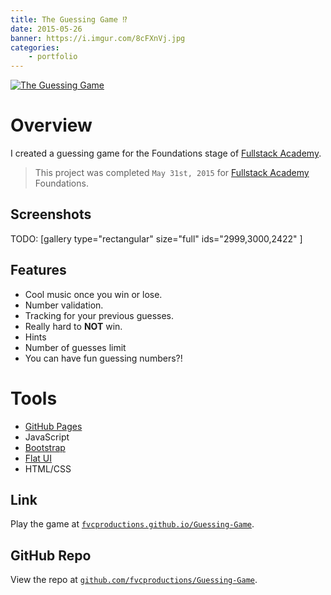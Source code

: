 ```yaml
---
title: The Guessing Game ⁉️
date: 2015-05-26
banner: https://i.imgur.com/8cFXnVj.jpg
categories:
    - portfolio
---
```


[![The Guessing
Game](https://fvcproductions.files.wordpress.com/2015/06/unknown.png)](https://fvcproductions.github.io/Guessing-Game/)

# Overview

I created a guessing game for the Foundations stage of [Fullstack Academy](https://fullstackacademy.com "Fullstack Academy").

> This project was completed `May 31st, 2015` for [Fullstack Academy](https://fullstackacademy.com "Fullstack Academy") Foundations.

## Screenshots

TODO: [gallery type="rectangular" size="full" ids="2999,3000,2422" ]

## Features

* Cool music once you win or lose.
* Number validation.
* Tracking for your previous guesses.
* Really hard to **NOT** win.
* Hints
* Number of guesses limit
* You can have fun guessing numbers?!

# Tools

* [GitHub Pages](https://pages.github.com/ "GitHub Pages")
* JavaScript
* [Bootstrap](https://getbootstrap.com/)
* [Flat UI](https://designmodo.github.io/Flat-UI/)
* HTML/CSS

## Link

Play the game at [`fvcproductions.github.io/Guessing-Game`](https://fvcproductions.github.io/Guessing-Game/ "Guessing Game").

## GitHub Repo

View the repo at [`github.com/fvcproductions/Guessing-Game`](https://github.com/fvcproductions/Guessing-Game).
